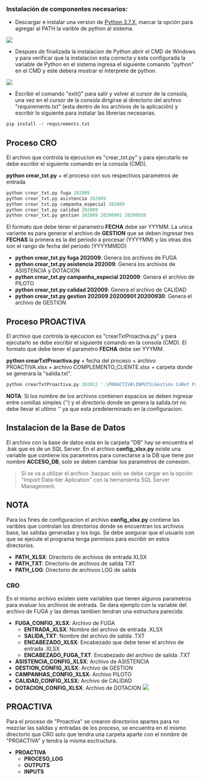  ### Instalación de componentes necesarios:

+ Descargar e instalar una version de [Python 3.7.X](https://www.python.org/downloads/ "Python 3.7.X"), marcar la opción para agregar al PATH la varible de python al sistema.

![](https://i.postimg.cc/MG581vfz/pythonsetup-2.jpg)

+ Despues de finalizada la instalacion de Python abrir el CMD de Windows y para verificar que la instalacion esta correcta y esta configurada la variable de Python en el sistema ingresa el siguiente comando "python" en el CMD y este debera mostrar el interprete de python.

![](https://i.postimg.cc/gj6zBLhs/python1.png)

+ Escribir el comando "exit()" para salir y volver al cursor de la consola, una vez en el cursor de la consola dirigirse al directorio del archivo "requirements.txt" (esta dentro de los archivos de la aplicación) y escribir lo siguiente para instalar las librerias necesarias.

```bash
pip install -r requirements.txt
```

## Proceso CRO
El archivo que controla la ejecucion es "crear_txt.py" y para ejecutarlo se debe escribir el siguiente comando en la consola (CMD).

**python crear_txt.py** + el proceso con sus respectivos parametros de entrada
```python
python crear_txt.py fuga 202009
python crear_txt.py asistencia 202009
python crear_txt.py campanha_especial 202009
python crear_txt.py calidad 202009
python crear_txt.py gestion 202009 20200901 20200930
```
El formato que debe tener el parametro **FECHA** debe ser YYYMM. La unica variante es para generar el archivo de **GESTION** que se deben ingresar tres **FECHAS** la primera es la del periodo a procesar (YYYYMM) y las otras dos son el rango de fecha del periodo (YYYYMMDD)

+ **python crear_txt.py fuga 202009**: Genera los archivos de FUGA
+ **python crear_txt.py asistencia 202009**: Genera los archivos de ASISTENCIA y DOTACION
+ **python crear_txt.py campanha_especial 202009**: Genera el archivo de PILOTO
+ **python crear_txt.py calidad 202009**: Genera el archivo de CALIDAD
+ **python crear_txt.py gestion 202009 20200901 20200930**: Genera el archivo de GESTION

## Proceso PROACTIVA
El archivo que controla la ejecucion es "crearTxtProactiva.py" y para ejecutarlo se debe escribir el siguiente comando en la consola (CMD). El formato que debe tener el parametro **FECHA** debe ser YYYMM.

**python crearTxtProactiva.py** + fecha del proceso + archivo PROACTIVA.xlsx + archivo COMPLEMENTO_CLIENTE.xlsx + carpeta donde se generara la "salida.txt".

```python
python crearTxtProactiva.py 202012 '.\PROACTIVA\INPUTS\Gestión CoRet Proactiva_202012.xlsx' '.\COMPLEMENTO_CLIENTE\COMPLEMENTO CLIENT vLite 202012.xlsx' .\PROACTIVA\OUTPUTS
```
**NOTA**: Si los nombre de los archivos contienen espacios se deben ingresar entre comillas simples ('') y el directorio donde se genera la salida.txt no debe llevar el ultimo '\' ya que esta predeterminado en la configuracion.

## Instalacion de la Base de Datos

El archivo con la base de datos esta en la carpeta "DB" hay se encuentra el .bak que es de un SQL Server. En el archivo **config_xlsx.py** existe una variable que contiene los parametros para conectarse a la DB que tiene por nombre **ACCESO_DB**, solo se deben cambiar los parametros de conexion. 
> Si se va a utilizar el archivo .bacpac solo se debe cargar en la opción "Import Data-tier Aplication" con la herramienta SQL Server Management. 

## NOTA

Para los fines de configuracion el archivo **config_xlsx.py**  contiene las varibles que controlan los directorios donde se encuentran los archivos base, las salidas generadas y los logs. Se debe asegurar que el usuario con que se ejecute el programa tenga permisos para escribir en estos directorios.
+ **PATH_XLSX**: Directorio de archivos de entrada XLSX
+ **PATH_TXT**: Directorio de archivos de salida TXT
+ **PATH_LOG**: Directorio de archivos LOG de salida

### CRO
En el mismo archivo existen siete variables que tienen algunos parametros para evaluar los archivos de entrada. Se dara ejemplo con la variable del archivo de FUGA y las demas tambien tendran una estructura parecida:
 + **FUGA_CONFIG_XLSX**: Archivo de FUGA
   + **ENTRADA_XLSX**: Nombre del archivo de entrada .XLSX
   + **SALIDA_TXT**: Nombre del archivo de salida .TXT
   + **ENCABEZADO_XLSX**: Encabezado que debe tener el archivo de entrada .XLSX
   + **ENCABEZADO_FUGA_TXT**: Encabezado del archivo de salida .TXT
 + **ASISTENCIA_CONFIG_XLSX**: Archivo de ASISTENCIA
 + **GESTION_CONFIG_XLSX**: Archivo de GESTION
 + **CAMPANHAS_CONFIG_XLSX**: Archivo PILOTO
 + **CALIDAD_CONFIG_XLSX**: Archivo de CALIDAD
 + **DOTACION_CONFIG_XLSX**: Archivo de DOTACION
![](https://i.postimg.cc/gJkn1zSN/Captura.jpg)

## PROACTIVA
Para el proceso de "Proactiva" se crearon directorios apartes para no mezclar las salidas y entradas de los proceso, se encuentra en el mismo directorio que CRO solo que tendra una carpeta aparte con el nombre de "PROACTIVA" y tendra la misma esctructura.
 + **PROACTIVA**
   + **PROCESO_LOG**
   + **OUTPUTS**
   + **INPUTS**
